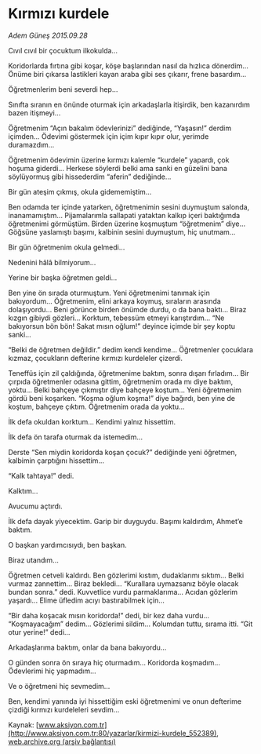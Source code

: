 # Kırmızı kurdele

*Adem Güneş 2015.09.28*

<div class="pNewsDetailMainContent" itemprop="articleBody">
 <p>
  Cıvıl cıvıl bir çocuktum ilkokulda…
 </p>
 <p>
  Koridorlarda fırtına gibi koşar, köşe başlarından nasıl da hızlıca dönerdim… Önüme biri çıkarsa lastikleri kayan araba gibi ses çıkarır, frene basardım...
 </p>
 <p>
  Öğretmenlerim beni severdi hep…
 </p>
 <p>
  Sınıfta sıranın en önünde oturmak için arkadaşlarla itişirdik, ben kazanırdım bazen itişmeyi…
 </p>
 <p>
  Öğretmenim “Açın bakalım ödevlerinizi” dediğinde, “Yaşasın!” derdim içimden… Ödevimi göstermek için içim kıpır kıpır olur, yerimde duramazdım…
 </p>
 <p>
  Öğretmenim ödevimin üzerine kırmızı kalemle “kurdele” yapardı, çok hoşuma giderdi… Herkese söylerdi belki ama sanki en güzelini bana söylüyormuş gibi hissederdim “aferin” dediğinde…
 </p>
 <p>
  Bir gün ateşim çıkmış, okula gidememiştim…
 </p>
 <p>
  Ben odamda ter içinde yatarken, öğretmenimin sesini duymuştum salonda, inanamamıştım… Pijamalarımla sallapati yataktan kalkıp içeri baktığımda öğretmenimi görmüştüm. Birden üzerine koşmuştum “öğretmenim” diye… Göğsüne yaslamıştı başımı, kalbinin sesini duymuştum, hiç unutmam…
 </p>
 <p>
  Bir gün öğretmenim okula gelmedi…
 </p>
 <p>
  Nedenini hâlâ bilmiyorum…
 </p>
 <p>
  Yerine bir başka öğretmen geldi…
 </p>
 <p>
  Ben yine ön sırada oturmuştum. Yeni öğretmenimi tanımak için bakıyordum… Öğretmenim, elini arkaya koymuş, sıraların arasında dolaşıyordu… Beni görünce birden önümde durdu, o da bana baktı… Biraz kızgın gibiydi gözleri… Korktum, tebessüm etmeyi karıştırdım... “Ne bakıyorsun bön bön! Sakat mısın oğlum!” deyince içimde bir şey koptu sanki…
 </p>
 <p>
  “Belki de öğretmen değildir.” dedim kendi kendime… Öğretmenler çocuklara kızmaz, çocukların defterine kırmızı kurdeleler çizerdi.
 </p>
 <p>
  Teneffüs için zil çaldığında, öğretmenime baktım, sonra dışarı fırladım… Bir çırpıda öğretmenler odasına gittim, öğretmenim orada mı diye baktım, yoktu… Belki bahçeye çıkmıştır diye bahçeye koştum… Yeni öğretmenim gördü beni koşarken. “Koşma oğlum koşma!” diye bağırdı, ben yine de koştum, bahçeye çıktım. Öğretmenim orada da yoktu…
 </p>
 <p>
  İlk defa okuldan korktum… Kendimi yalnız hissettim.
 </p>
 <p>
  İlk defa ön tarafa oturmak da istemedim…
 </p>
 <p>
  Derste “Sen miydin koridorda koşan çocuk?” dediğinde yeni öğretmen, kalbimin çarptığını hissettim…
 </p>
 <p>
  “Kalk tahtaya!” dedi.
 </p>
 <p>
  Kalktım…
 </p>
 <p>
  Avucumu açtırdı.
 </p>
 <p>
  İlk defa dayak yiyecektim. Garip bir duyguydu. Başımı kaldırdım, Ahmet’e baktım.
 </p>
 <p>
  O başkan yardımcısıydı, ben başkan.
 </p>
 <p>
  Biraz utandım…
 </p>
 <p>
  Öğretmen cetveli kaldırdı. Ben gözlerimi kıstım, dudaklarımı sıktım… Belki vurmaz zannettim… Biraz bekledi... “Kurallara uymazsanız böyle olacak bundan sonra.” dedi. Kuvvetlice vurdu parmaklarıma… Acıdan gözlerim yaşardı… Elime üfledim acıyı bastırabilmek için…
 </p>
 <p>
  “Bir daha koşacak mısın koridorda!” dedi, bir kez daha vurdu… “Koşmayacağım” dedim… Gözlerimi sildim… Kolumdan tuttu, sırama itti. “Git otur yerine!” dedi…
 </p>
 <p>
  Arkadaşlarıma baktım, onlar da bana bakıyordu…
 </p>
 <p>
  O günden sonra ön sıraya hiç oturmadım… Koridorda koşmadım… Ödevlerimi hiç yapmadım…
 </p>
 <p>
  Ve o öğretmeni hiç sevmedim…
 </p>
 <p>
  Ben, kendimi yanında iyi hissettiğim eski öğretmenimi ve onun defterime çizdiği kırmızı kurdeleleri sevdim...
 </p>
</div>


Kaynak: [www.aksiyon.com.tr](http://www.aksiyon.com.tr:80/yazarlar/kirmizi-kurdele_552389), [web.archive.org (arşiv bağlantısı)](http://web.archive.org/web/20151003020516/http://www.aksiyon.com.tr:80/yazarlar/kirmizi-kurdele_552389)
